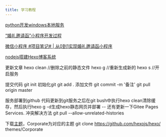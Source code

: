```yaml
---
title: 学习教程
---
```

[python开发windows本地服务](http://www.manongjc.com/detail/27-uflskemyknpxqkk.html)

[“婚礼邀请函”小程序开发过程](https://blog.csdn.net/BAI20010904/article/details/124481796)

[微信小程序 #项目笔记# | 从0到1实现婚礼邀请函小程序](https://blog.csdn.net/Naiva/article/details/119538735)

[nodejs搭建Hexo博客系统](https://www.jianshu.com/p/251855ec704b/)

更新文章
hexo clean //删除之前的静态文件
hexo g //重新生成新的
hexo s //开启服务
    

提交代码
git init 初始化git
git add . 添加文件
git commit -m '备注'
git pull origin master

服务部署到github
代码更新到git服务之后在git bush中执行hexo clean清除缓存，然后执行hexo g -d生成hexo静态网页并部署
-- 还有更新一下Gitee Pages Services.
冲突解决方法
git pull --allow-unrelated-histories

下载[主题](https://github.com/hexojs/hexo/)，Corporate为对应的主题 git clone https://github.com/hexojs/hexo/ themes/Corporate
 